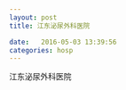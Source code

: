 ```yaml
--- 
layout: post 
title: 江东泌尿外科医院

date:   2016-05-03 13:39:56 
categories: hosp 
--- 
```

   
江东泌尿外科医院
